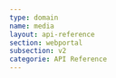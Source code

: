 ```yaml
---
type: domain
name: media
layout: api-reference
section: webportal
subsection: v2
categorie: API Reference
---
```


